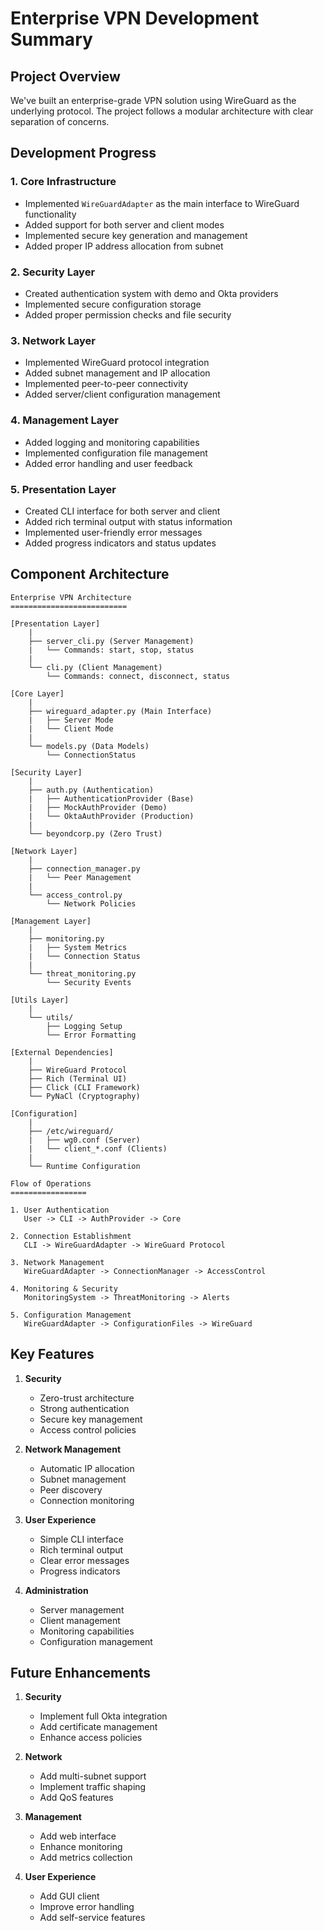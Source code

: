 # Enterprise VPN Development Summary

## Project Overview
We've built an enterprise-grade VPN solution using WireGuard as the underlying protocol. The project follows a modular architecture with clear separation of concerns.

## Development Progress

### 1. Core Infrastructure
- Implemented `WireGuardAdapter` as the main interface to WireGuard functionality
- Added support for both server and client modes
- Implemented secure key generation and management
- Added proper IP address allocation from subnet

### 2. Security Layer
- Created authentication system with demo and Okta providers
- Implemented secure configuration storage
- Added proper permission checks and file security

### 3. Network Layer
- Implemented WireGuard protocol integration
- Added subnet management and IP allocation
- Implemented peer-to-peer connectivity
- Added server/client configuration management

### 4. Management Layer
- Added logging and monitoring capabilities
- Implemented configuration file management
- Added error handling and user feedback

### 5. Presentation Layer
- Created CLI interface for both server and client
- Added rich terminal output with status information
- Implemented user-friendly error messages
- Added progress indicators and status updates

## Component Architecture

```
Enterprise VPN Architecture
==========================

[Presentation Layer]
    |
    ├── server_cli.py (Server Management)
    |   └── Commands: start, stop, status
    |
    └── cli.py (Client Management)
        └── Commands: connect, disconnect, status

[Core Layer]
    |
    ├── wireguard_adapter.py (Main Interface)
    |   ├── Server Mode
    |   └── Client Mode
    |
    └── models.py (Data Models)
        └── ConnectionStatus

[Security Layer]
    |
    ├── auth.py (Authentication)
    |   ├── AuthenticationProvider (Base)
    |   ├── MockAuthProvider (Demo)
    |   └── OktaAuthProvider (Production)
    |
    └── beyondcorp.py (Zero Trust)

[Network Layer]
    |
    ├── connection_manager.py
    |   └── Peer Management
    |
    └── access_control.py
        └── Network Policies

[Management Layer]
    |
    ├── monitoring.py
    |   ├── System Metrics
    |   └── Connection Status
    |
    └── threat_monitoring.py
        └── Security Events

[Utils Layer]
    |
    └── utils/
        ├── Logging Setup
        └── Error Formatting

[External Dependencies]
    |
    ├── WireGuard Protocol
    ├── Rich (Terminal UI)
    ├── Click (CLI Framework)
    └── PyNaCl (Cryptography)

[Configuration]
    |
    ├── /etc/wireguard/
    |   ├── wg0.conf (Server)
    |   └── client_*.conf (Clients)
    |
    └── Runtime Configuration

Flow of Operations
=================

1. User Authentication
   User -> CLI -> AuthProvider -> Core

2. Connection Establishment
   CLI -> WireGuardAdapter -> WireGuard Protocol

3. Network Management
   WireGuardAdapter -> ConnectionManager -> AccessControl

4. Monitoring & Security
   MonitoringSystem -> ThreatMonitoring -> Alerts

5. Configuration Management
   WireGuardAdapter -> ConfigurationFiles -> WireGuard
```

## Key Features

1. **Security**
   - Zero-trust architecture
   - Strong authentication
   - Secure key management
   - Access control policies

2. **Network Management**
   - Automatic IP allocation
   - Subnet management
   - Peer discovery
   - Connection monitoring

3. **User Experience**
   - Simple CLI interface
   - Rich terminal output
   - Clear error messages
   - Progress indicators

4. **Administration**
   - Server management
   - Client management
   - Monitoring capabilities
   - Configuration management

## Future Enhancements

1. **Security**
   - Implement full Okta integration
   - Add certificate management
   - Enhance access policies

2. **Network**
   - Add multi-subnet support
   - Implement traffic shaping
   - Add QoS features

3. **Management**
   - Add web interface
   - Enhance monitoring
   - Add metrics collection

4. **User Experience**
   - Add GUI client
   - Improve error handling
   - Add self-service features 
